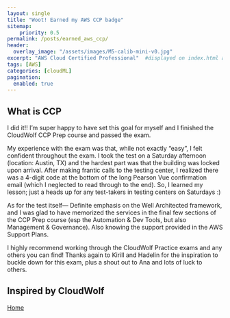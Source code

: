 ```yaml
---
layout: single
title: "Woot! Earned my AWS CCP badge"
sitemap:
    priority: 0.5
permalink: /posts/earned_aws_ccp/
header:
  overlay_image: "/assets/images/M5-calib-mini-v0.jpg"
excerpt: "AWS Cloud Certified Professional"  #displayed on index.html and blog.html
tags: [AWS]
categories: [cloudML]
pagination: 
  enabled: true
---
```

## What is CCP
I did it!! I’m super happy to have set this goal for myself and I finished the CloudWolf CCP Prep course and passed the exam.

My experience with the exam was that, while not exactly “easy”, I felt confident throughout the exam. I took the test on a Saturday afternoon (location: Austin, TX) and the hardest part was that the building was locked upon arrival. After making  frantic calls to the testing center, I realized there was a 4-digit code at the bottom of the long Pearson Vue confirmation email (which I neglected to read through to the end). So, I learned my lesson; just a heads up for any test-takers in testing centers on Saturdays :)  

As for the test itself— Definite emphasis on the Well Architected framework, and I was glad to have memorized the services in the final few sections of the CCP Prep course (esp the Automation & Dev Tools, but also Management & Governance). Also knowing the support provided in the AWS Support Plans.

I highly recommend working through the CloudWolf Practice exams and any others you can find! Thanks again to Kirill and Hadelin for the inspiration to buckle down for this exam, plus a shout out to Ana and lots of luck to others.

## Inspired by CloudWolf

[Home](/)
